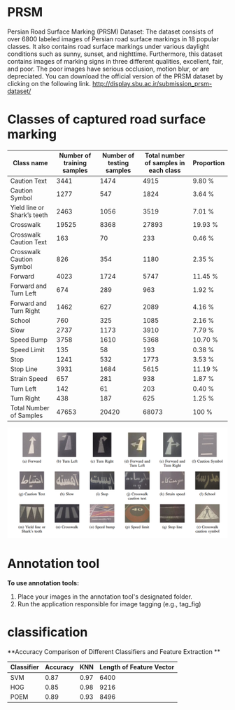 # PRSM
Persian Road Surface Marking (PRSM) Dataset: The dataset consists of over 6800 labeled images of Persian road surface markings in 18 popular classes. It also contains road surface markings under various daylight conditions such as sunny, sunset, and nighttime. Furthermore, this dataset contains images of marking signs in three different qualities, excellent, fair, and poor. The poor images have serious occlusion, motion blur, or are depreciated.
You can download the official version of the PRSM dataset by clicking on the following link.
http://display.sbu.ac.ir/submission_prsm-dataset/


# Classes of captured road surface marking
| Class name | Number of training samples | Number of testing samples | Total number of samples in each class | Proportion |
|---|---|---|---|---|
| Caution Text | 3441 | 1474 | 4915 | 9.80 % |
| Caution Symbol | 1277 | 547 | 1824 | 3.64 % |
| Yield line or Shark’s teeth | 2463 | 1056 | 3519 | 7.01 % |
| Crosswalk | 19525 | 8368 | 27893 | 19.93 % |
| Crosswalk Caution Text | 163 | 70 | 233 | 0.46 % |
| Crosswalk Caution Symbol | 826 | 354 | 1180 | 2.35 % |
| Forward | 4023 | 1724 | 5747 | 11.45 % |
| Forward and Turn Left | 674 | 289 | 963 | 1.92 % |
| Forward and Turn Right | 1462 | 627 | 2089 | 4.16 % |
| School | 760 | 325 | 1085 | 2.16 % |
| Slow | 2737 | 1173 | 3910 | 7.79 % |
| Speed Bump | 3758 | 1610 | 5368 | 10.70 % |
| Speed Limit | 135 | 58 | 193 | 0.38 % |
| Stop | 1241 | 532 | 1773 | 3.53 % |
| Stop Line | 3931 | 1684 | 5615 | 11.19 % |
| Strain Speed | 657 | 281 | 938 | 1.87 % |
| Turn Left | 142 | 61 | 203 | 0.40 % |
| Turn Right | 438 | 187 | 625 | 1.25 % |
| Total Number of Samples | 47653 | 20420 | 68073 | 100 % |

![Classes of captured road surface marking](Images/PRSM.png)
# Annotation tool
**To use annotation tools:**
1. Place your images in the annotation tool's designated folder.
2. Run the application responsible for image tagging (e.g., tag_fig)

# classification
**Accuracy Comparison of Different Classifiers and Feature Extraction **

| Classifier | Accuracy | KNN | Length of Feature Vector |
|---|---|---|---|
| SVM | 0.87 | 0.97 | 6400 |
| HOG | 0.85 | 0.98 | 9216 |
| POEM | 0.89 | 0.93 | 8496 |
